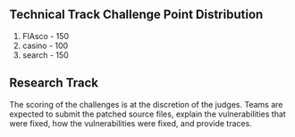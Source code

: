 ## Technical Track Challenge Point Distribution

1. FIAsco - 150
2. casino - 100
3. search - 150

## Research Track
The scoring of the challenges is at the discretion of the judges. Teams are expected to submit the patched source files, explain the vulnerabilities that were fixed, how the vulnerabilities were fixed, and provide traces.
